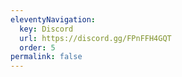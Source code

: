 ```yaml
---
eleventyNavigation:
  key: Discord
  url: https://discord.gg/FPnFFH4GQT
  order: 5
permalink: false
---
```

